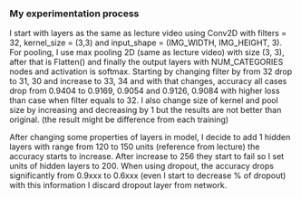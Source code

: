 ### My experimentation process

I start with layers as the same as lecture video using Conv2D with filters = 32, kernel_size = (3,3) and input_shape = (IMG_WIDTH, IMG_HEIGHT, 3). For pooling, I use max pooling 2D (same as lecture video) with size (3, 3), after that is Flatten() and finally the output layers with NUM_CATEGORIES nodes and activation is softmax. Starting by changing filter by from 32 drop to 31, 30 and increase to 33, 34 and with that changes, accuracy all cases drop from 0.9404 to 0.9169, 0.9054 and 0.9126, 0.9084 with higher loss than case when filter equals to 32. I also change size of kernel and pool size by increasing and decreasing by 1 but the results are not better than original. (the result might be difference from each training)

After changing some properties of layers in model, I decide to add 1 hidden layers with range from 120 to 150 units (reference from lecture) the accuracy starts to increase. After increase to 256 they start to fail so I set units of hidden layers to 200. When using dropout, the accuracy drops significantly from 0.9xxx to 0.6xxx (even I start to decrease % of dropout) with this information I discard dropout layer from network.